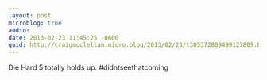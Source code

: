 ```yaml
---
layout: post
microblog: true
audio: 
date: 2013-02-23 11:45:25 -0600
guid: http://craigmcclellan.micro.blog/2013/02/23/t305372809499127809.html
---
```

Die Hard 5 totally holds up. #didntseethatcoming
